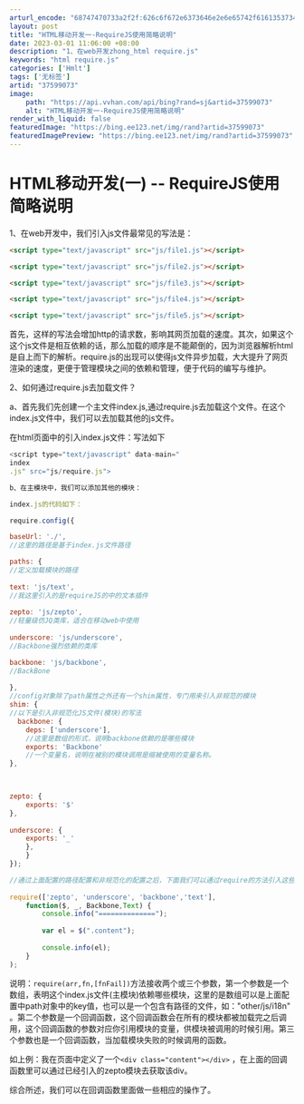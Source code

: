 ```yaml
---
arturl_encode: "68747470733a2f2f:626c6f672e6373646e2e6e65742f6161353734323032323238:2f61727469636c652f64657461696c732f3337353939303733"
layout: post
title: "HTML移动开发一-RequireJS使用简略说明"
date: 2023-03-01 11:06:00 +08:00
description: "1、在web开发zhong_html require.js"
keywords: "html require.js"
categories: ['Hmlt']
tags: ['无标签']
artid: "37599073"
image:
    path: "https://api.vvhan.com/api/bing?rand=sj&artid=37599073"
    alt: "HTML移动开发一-RequireJS使用简略说明"
render_with_liquid: false
featuredImage: "https://bing.ee123.net/img/rand?artid=37599073"
featuredImagePreview: "https://bing.ee123.net/img/rand?artid=37599073"
---
```


# HTML移动开发(一) -- RequireJS使用简略说明

1、在web开发中，我们引入js文件最常见的写法是：

```html
<script type="text/javascript" src="js/file1.js"></script>

<script type="text/javascript" src="js/file2.js"></script>

<script type="text/javascript" src="js/file3.js"></script>

<script type="text/javascript" src="js/file4.js"></script>

<script type="text/javascript" src="js/file5.js"></script>
```

首先，这样的写法会增加http的请求数，影响其网页加载的速度。其次，如果这个这个js文件是相互依赖的话，那么加载的顺序是不能颠倒的，因为浏览器解析html是自上而下的解析。require.js的出现可以使得js文件异步加载，大大提升了网页渲染的速度，更便于管理模块之间的依赖和管理，便于代码的编写与维护。

2、如何通过require.js去加载文件？

a、首先我们先创建一个主文件index.js,通过require.js去加载这个文件。在这个index.js文件中，我们可以去加载其他的js文件。

在html页面中的引入index.js文件：写法如下
```js
<script type="text/javascript" data-main="
index
.js" src="js/require.js">

b、在主模块中，我们可以添加其他的模块：

index.js的代码如下：

require.config({

baseUrl: './',
//这里的路径是基于index.js文件路径

paths: {
//定义加载模块的路径
  
text: 'js/text',
//我这里引入的是requireJS的中的文本插件
  
zepto: 'js/zepto',
//轻量级仿JQ类库，适合在移动web中使用
  
underscore: 'js/underscore',
//Backbone强烈依赖的类库

backbone: 'js/backbone',
//BackBone
  
},
//config对象除了path属性之外还有一个shim属性，专门用来引入非规范的模块
shim: {
//以下是引入非规范化JS文件(模块)的写法
  backbone: {
    deps: ['underscore'],
    //这里是数组的形式，说明backbone依赖的是哪些模块
    exports: 'Backbone'
    //一个变量名，说明在被别的模块调用是缩被使用的变量名称。
},
  


zepto: {
    exports: '$'
},
  
underscore: { 
    exports: '_'
    },
    }  
});

//通过上面配置的路径配置和非规范化的配置之后，下面我们可以通过require的方法引入这些模块。
  
require(['zepto', 'underscore', 'backbone','text'], 
    function($, _, Backbone,Text) {
        console.info("==============");
        
        var el = $(".content");
        
        console.info(el);
    }
);
```

说明：`require(arr,fn,[fnFail])`方法接收两个或三个参数，第一个参数是一个数组，表明这个index.js文件(主模块)依赖哪些模块，这里的是数组可以是上面配置中path对象中的key值，也可以是一个包含有路径的文件，如："other/js/i18n" 。第二个参数是一个回调函数，这个回调函数会在所有的模块都被加载完之后调用，这个回调函数的参数对应你引用模块的变量，供模块被调用的时候引用。第三个参数也是一个回调函数，当加载模块失败的时候调用的函数。

如上例：我在页面中定义了一个`<div class="content"></div>` ，在上面的回调函数里可以通过已经引入的zepto模块去获取该div。

综合所述，我们可以在回调函数里面做一些相应的操作了。